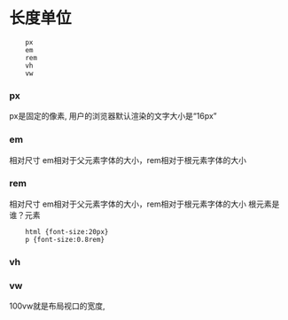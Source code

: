 # 长度单位
```
	px
	em
	rem
	vh
	vw
```


### px
px是固定的像素,
用户的浏览器默认渲染的文字大小是“16px”


### em
相对尺寸
em相对于父元素字体的大小，rem相对于根元素字体的大小


### rem
相对尺寸
em相对于父元素字体的大小，rem相对于根元素字体的大小
根元素是谁？<html>元素
```
	html {font-size:20px}
	p {font-size:0.8rem}

```


### vh


### vw

100vw就是布局视口的宽度,
